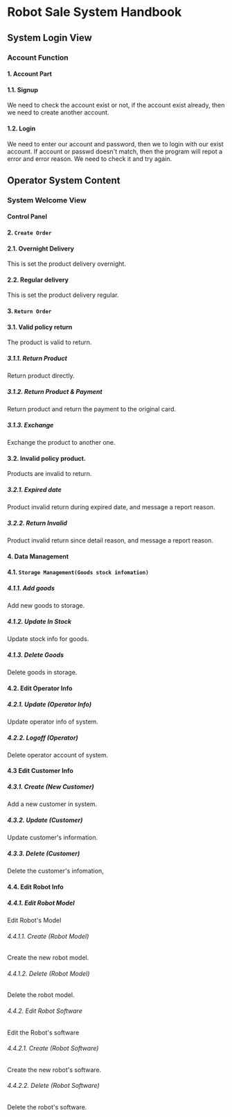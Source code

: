 # Robot Sale System Handbook
## System Login View
### Account Function

#### 1. Account Part
#### 1.1. Signup
We need to check the account exist or not, if the account exist already, then we need to create another account.
#### 1.2. Login
We need to enter our account and password, then we to login with our exist account. If account or passwd doesn't match, then the program will repot a error and error reason. We need to check it and try again.    

## Operator System Content
### System Welcome View
#### Control Panel 
#### 2. `Create Order`
#### 2.1. Overnight Delivery 
This is set the product delivery overnight.

#### 2.2. Regular delivery
This is set the product delivery regular.
#### 3. `Return Order`

#### 3.1. Valid policy return
The product is valid to return. 

##### 3.1.1. Return Product 
Return product directly.

##### 3.1.2. Return Product & Payment
Return product and return the payment to the original card.

##### 3.1.3. Exchange 
Exchange the product to another one. 

#### 3.2. Invalid policy product.
Products are invalid to return.

##### 3.2.1. Expired date
Product invalid return during expired date, and message a report reason.

##### 3.2.2. Return Invalid
Product invalid return since detail reason, and message a report reason.

#### 4. Data Management 
#### 4.1. `Storage Management(Goods stock infomation)`
##### 4.1.1. Add goods
Add new goods to storage.
##### 4.1.2. Update In Stock
Update stock info for goods.
##### 4.1.3. Delete Goods
Delete goods in storage. 
#### 4.2. Edit Operator Info
##### 4.2.1. Update (Operator Info)
Update operator info of system.
##### 4.2.2. Logoff (Operator)
Delete operator account of system. 
#### 4.3 Edit Customer Info
##### 4.3.1. Create (New Customer)
Add a new customer in system.
##### 4.3.2. Update (Customer)
Update customer's information.
##### 4.3.3. Delete (Customer)
Delete the customer's infomation,
#### 4.4. Edit Robot Info
##### 4.4.1. Edit Robot Model
Edit Robot's Model
###### 4.4.1.1. Create (Robot Model)
Create the new robot model. 
###### 4.4.1.2. Delete (Robot Model)
Delete the robot model. 
###### 4.4.2. Edit Robot Software
Edit the Robot's software
###### 4.4.2.1. Create (Robot Software)
Create the new robot's software. 
###### 4.4.2.2. Delete (Robot Software)
Delete the robot's software. 